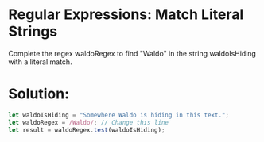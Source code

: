 # Regular Expressions: Match Literal Strings
Complete the regex waldoRegex to find "Waldo" in the string waldoIsHiding with a literal match.
# Solution:
```javascript
let waldoIsHiding = "Somewhere Waldo is hiding in this text.";
let waldoRegex = /Waldo/; // Change this line
let result = waldoRegex.test(waldoIsHiding);
```